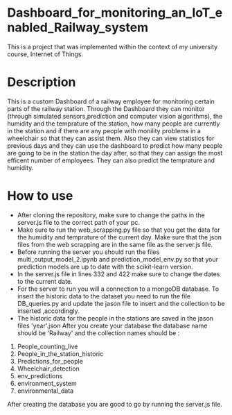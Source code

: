 # Dashboard_for_monitoring_an_IoT_enabled_Railway_system

This is a project that was implemented within the context of my university course, Internet of Things.

# Description
This is a custom Dashboard of a railway employee for monitoring certain parts of the railway station. Through the Dashboard they can monitor (through simulated sensors,prediction and computer vision algorithms), the humidity and the temprature of the station, how many people are currently in the station and if there are any people with monility problems in a wheelchair so that they can assist them. Also they can view statistics for previous days and they can use the dashboard to predict how many people are going to be in the station the day after, so that they can assign the most efficent number of employees. They can also predict the temprature and humidity.

# How to use
* After cloning the repository, make sure to change the paths in the server.js file to the correct path of your pc.
* Make sure to run the web_scrapping.py file so that you get the data for the humidity and temprature of the current day. Make sure that the json files from the web scrapping are in the same file as the server.js file.
* Before running the server you should run the files multi_output_model_2.ipynb and prediction_model_env.py so that your prediction models are up to date with the scikit-learn version.
* In the server.js file in lines 332 and 422 make sure to change the dates to the current date.
* For the server to run you will a connection to a mongoDB database. To insert the historic data to the dataset you need to run the file DB_queries.py and update the jason file to insert and the collection to be inserted ,accordingly.
* The historic data for the people in the stations are saved in the jason files 'year'.json
After you create your database the database name should be 'Railway' and the collection names should be :
1. People_counting_live
2. People_in_the_station_historic
3. Predictions_for_people
4. Wheelchair_detection
5. env_predictions
6. environment_system
7. environmental_data

After creating the database you are good to go by running the server.js file.
